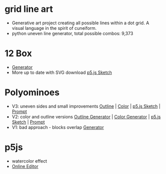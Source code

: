# grid line art
- Generative art project creating all possible lines within a dot grid. A visual language in the spirit of cuneiform.
- python uneven line generator, total possible combos: 9,373

# 12 Box
- [Generator](https://smombartz.github.io/gen-art/12box/)
- More up to date with SVG download [p5.js Sketch](https://editor.p5js.org/smombartz/sketches/rWs5uClUj)

# Polyominoes
- V3: uneven sides and small improvements [Outline](https://smombartz.github.io/gen-art/polyominoes-3/index-outline.html) | [Color](https://smombartz.github.io/gen-art/polyominoes-3/index-color.html) | [p5.js Sketch](https://editor.p5js.org/smombartz/sketches/6-i-hC6Vs) | [Prompt](https://chatgpt.com/share/c52d85b6-ce4c-4edb-b1b5-9f8f70fbf825)
- V2: color and outline versions [Outline Generator](https://smombartz.github.io/gen-art/polyominoes-2/index-outline.html) | [Color Generator](https://smombartz.github.io/gen-art/polyominoes-2/index-color.html) | [p5.js Sketch](https://editor.p5js.org/smombartz/sketches/DaXSL3zNh) | [Prompt](https://chatgpt.com/share/ea410790-1d29-42e0-b464-2ed1ebb66032)
- V1: bad approach - blocks overlap [Generator](https://smombartz.github.io/gen-art/polyominoes/index.html)

# p5js
- watercolor effect
- [Online Editor](https://editor.p5js.org/smombartz/sketches)

